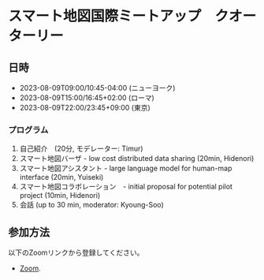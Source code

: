 # スマート地図国際ミートアップ　クオーターリー　

## 日時

- 2023-08-09T09:00/10:45-04:00 (ニューヨーク)
- 2023-08-09T15:00/16:45+02:00 (ローマ)
- 2023-08-09T22:00/23:45+09:00 (東京)

### プログラム
1. 自己紹介　(20分, モデレーター: Timur)
2. スマート地図バーザ - low cost distributed data sharing (20min, Hidenori)
3. スマート地図アシスタント - large language model for human-map interface (20min, Yuiseki)
4. スマート地図コラボレーション　- initial proposal for potential pilot project (10min, Hidenori)
5. 会話 (up to 30 min, moderator: Kyoung-Soo)

## 参加方法

以下のZoomリンクから登録してください。

- [Zoom](https://us02web.zoom.us/j/82862812293?pwd=VGpOYXFoZUVEMHFzVWVaQjNWWjNtUT09).


